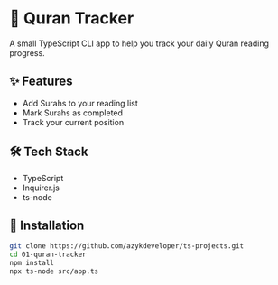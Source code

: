 # 📘 Quran Tracker

A small TypeScript CLI app to help you track your daily Quran reading progress.

## ✨ Features

- Add Surahs to your reading list
- Mark Surahs as completed
- Track your current position

## 🛠️ Tech Stack

- TypeScript
- Inquirer.js
- ts-node

## 🚀 Installation

```bash
git clone https://github.com/azykdeveloper/ts-projects.git
cd 01-quran-tracker
npm install
npx ts-node src/app.ts
